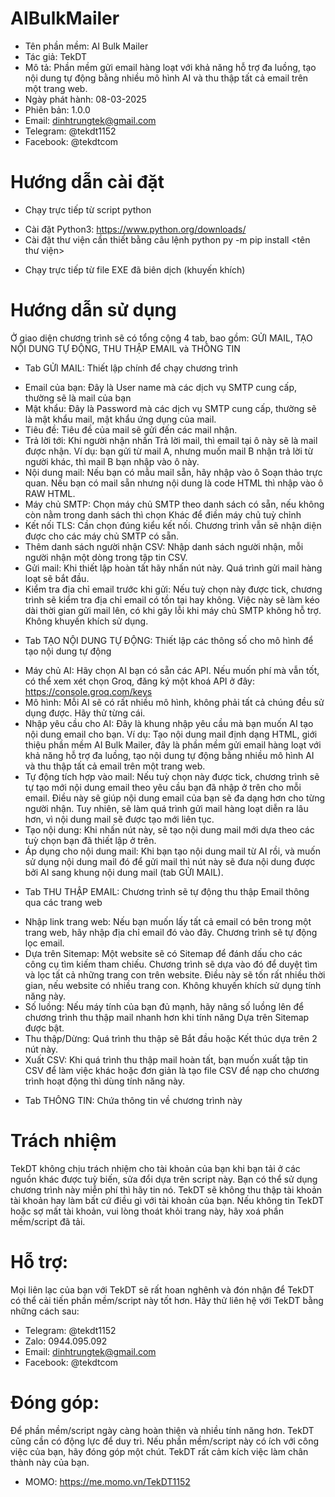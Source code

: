 # AIBulkMailer
- Tên phần mềm: AI Bulk Mailer
- Tác giả: TekDT
- Mô tả: Phần mềm gửi email hàng loạt với khả năng hỗ trợ đa luồng, tạo nội dung tự động bằng nhiều mô hình AI và thu thập tất cả email trên một trang web.
- Ngày phát hành: 08-03-2025
- Phiên bản: 1.0.0
- Email: dinhtrungtek@gmail.com
- Telegram: @tekdt1152
- Facebook: @tekdtcom

# Hướng dẫn cài đặt
* Chạy trực tiếp từ script python
- Cài đặt Python3: https://www.python.org/downloads/
- Cài đặt thư viện cần thiết bằng câu lệnh python py -m pip install <tên thư viện>

* Chạy trực tiếp từ file EXE đã biên dịch (khuyến khích)

# Hướng dẫn sử dụng
Ở giao diện chương trình sẽ có tổng cộng 4 tab, bao gồm: GỬI MAIL, TẠO NỘI DUNG TỰ ĐỘNG, THU THẬP EMAIL và THÔNG TIN
- Tab GỬI MAIL: Thiết lập chính để chạy chương trình
+ Email của bạn: Đây là User name mà các dịch vụ SMTP cung cấp, thường sẽ là mail của bạn
+ Mật khẩu: Đây là Password mà các dịch vụ SMTP cung cấp, thường sẽ là mật khẩu mail, mật khẩu ứng dụng của mail.
+ Tiêu đề: Tiêu đề của mail sẽ gửi đến các mail nhận.
+ Trả lời tới: Khi người nhận nhấn Trả lời mail, thì email tại ô này sẽ là mail được nhận. Ví dụ: bạn gửi từ mail A, nhưng muốn mail B nhận trả lời từ người khác, thì mail B bạn nhập vào ô này.
+ Nội dung mail: Nếu bạn có mẫu mail sẵn, hãy nhập vào ô Soạn thảo trực quan. Nếu bạn có mail sẵn nhưng nội dung là code HTML thì nhập vào ô RAW HTML.
+ Máy chủ SMTP: Chọn máy chủ SMTP theo danh sách có sẵn, nếu không còn nằm trong danh sách thì chọn Khác để điền máy chủ tuỳ chỉnh
+ Kết nối TLS: Cần chọn đúng kiểu kết nối. Chương trình vẫn sẽ nhận diện được cho các máy chủ SMTP có sẵn.
+ Thêm danh sách người nhận CSV: Nhập danh sách người nhận, mỗi người nhận một dòng trong tập tin CSV.
+ Gửi mail: Khi thiết lập hoàn tất hãy nhấn nút này. Quá trình gửi mail hàng loạt sẽ bắt đầu.
+ Kiểm tra địa chỉ email trước khi gửi: Nếu tuỳ chọn này được tick, chương trình sẽ kiểm tra địa chỉ email có tồn tại hay không. Việc này sẽ làm kéo dài thời gian gửi mail lên, có khi gây lỗi khi máy chủ SMTP không hỗ trợ. Không khuyến khích sử dụng.

- Tab TẠO NỘI DUNG TỰ ĐỘNG: Thiết lập các thông số cho mô hình để tạo nội dung tự động
+ Máy chủ AI: Hãy chọn AI bạn có sẵn các API. Nếu muốn phí mà vẫn tốt, có thể xem xét chọn Groq, đăng ký một khoá API ở đây: https://console.groq.com/keys
+ Mô hình: Mỗi AI sẽ có rất nhiều mô hình, không phải tất cả chúng đều sử dụng được. Hãy thử từng cái.
+ Nhập yêu cầu cho AI: Đây là khung nhập yêu cầu mà bạn muốn AI tạo nội dung email cho bạn. Ví dụ: Tạo nội dung mail định dạng HTML, giới thiệu phần mềm AI Bulk Mailer, đây là phần mềm gửi email hàng loạt với khả năng hỗ trợ đa luồng, tạo nội dung tự động bằng nhiều mô hình AI và thu thập tất cả email trên một trang web.
+ Tự động tích hợp vào mail: Nếu tuỳ chọn này được tick, chương trình sẽ tự tạo mới nội dung email theo yêu cầu bạn đã nhập ở trên cho mỗi email. Điều này sẽ giúp nội dung email của bạn sẽ đa dạng hơn cho từng người nhận. Tuy nhiên, sẽ làm quá trình gửi mail hàng loạt diễn ra lâu hơn, vì nội dung mail sẽ được tạo mới liên tục.
+ Tạo nội dung: Khi nhấn nút này, sẽ tạo nội dung mail mới dựa theo các tuỳ chọn bạn đã thiết lập ở trên.
+ Áp dụng cho nội dung mail: Khi bạn tạo nội dung mail từ AI rồi, và muốn sử dụng nội dung mail đó để gửi mail thì nút này sẽ đưa nội dung được bởi AI sang khung nội dung mail (tab GỬI MAIL).

- Tab THU THẬP EMAIL: Chương trình sẽ tự động thu thập Email thông qua các trang web
+ Nhập link trang web: Nếu bạn muốn lấy tất cả email có bên trong một trang web, hãy nhập địa chỉ email đó vào đây. Chương trình sẽ tự động lọc email.
+ Dựa trên Sitemap: Một website sẽ có Sitemap để đánh dấu cho các công cụ tìm kiếm tham chiếu. Chương trình sẽ dựa vào đó để duyệt tìm và lọc tất cả những trang con trên website. Điều này sẽ tốn rất nhiều thời gian, nếu website có nhiều trang con. Không khuyến khích sử dụng tính năng này.
+ Số luồng: Nếu máy tính của bạn đủ mạnh, hãy nâng số luồng lên để chương trình thu thập mail nhanh hơn khi tính năng Dựa trên Sitemap được bật.
+ Thu thập/Dừng: Quá trình thu thập sẽ Bắt đầu hoặc Kết thúc dựa trên 2 nút này.
+ Xuất CSV: Khi quá trình thu thập mail hoàn tất, bạn muốn xuất tập tin CSV để làm việc khác hoặc đơn giản là tạo file CSV để nạp cho chương trình hoạt động thì dùng tính năng này.

- Tab THÔNG TIN: Chứa thông tin về chương trình này

# Trách nhiệm
TekDT không chịu trách nhiệm cho tài khoản của bạn khi bạn tải ở các nguồn khác được tuỳ biến, sửa đổi dựa trên script này. Bạn có thể sử dụng chương trình này miễn phí thì hãy tin nó. TekDT sẽ không thu thập tài khoản tài khoản hay làm bất cứ điều gì với tài khoản của bạn.
Nếu không tin TekDT hoặc sợ mất tài khoản, vui lòng thoát khỏi trang này, hãy xoá phần mềm/script đã tải.

# Hỗ trợ:
Mọi liên lạc của bạn với TekDT sẽ rất hoan nghênh và đón nhận để TekDT có thể cải tiến phần mềm/script này tốt hơn. Hãy thử liên hệ với TekDT bằng những cách sau:
- Telegram: @tekdt1152
- Zalo: 0944.095.092
- Email: dinhtrungtek@gmail.com
- Facebook: @tekdtcom

# Đóng góp:
Để phần mềm/script ngày càng hoàn thiện và nhiều tính năng hơn. TekDT cũng cần có động lực để duy trì. Nếu phần mềm/script này có ích với công việc của bạn, hãy đóng góp một chút. TekDT rất cảm kích việc làm chân thành này của bạn.
- MOMO: https://me.momo.vn/TekDT1152
